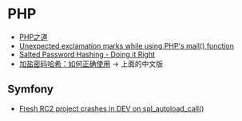PHP  
==========

- [PHP之道](http://wulijun.github.io/php-the-right-way/)  
- [Unexpected exclamation marks while using PHP's mail() function](http://brightlemon.com/blog/unexpected-exclamation-marks-while-using-phps-mail-function-0)  
- [Salted Password Hashing - Doing it Right](https://crackstation.net/hashing-security.htm)
- [加盐密码哈希：如何正确使用](http://blog.jobbole.com/61872/) -> 上面的中文版

Symfony
----------

- [Fresh RC2 project crashes in DEV on spl_autoload_call()](http://trac.symfony-project.org/ticket/1430)  